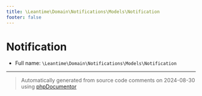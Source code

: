 ```yaml
---
title: \Leantime\Domain\Notifications\Models\Notification
footer: false
---
```


# Notification





* Full name: `\Leantime\Domain\Notifications\Models\Notification`





---
> Automatically generated from source code comments on 2024-08-30 using [phpDocumentor](http://www.phpdoc.org/)
